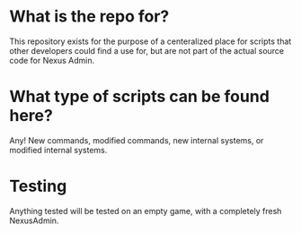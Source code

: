 # What is the repo for?
This repository exists for the purpose of a centeralized place for scripts that other developers could find a use for, but are not part of the actual source code for Nexus Admin.

# What type of scripts can be found here?
Any! New commands, modified commands, new internal systems, or modified internal systems.

# Testing
Anything tested will be tested on an empty game, with a completely fresh NexusAdmin.
